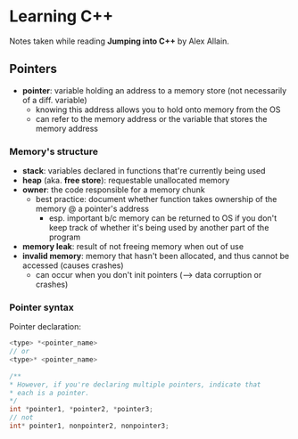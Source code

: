 # Learning C++

Notes taken while reading __Jumping into C++__ by Alex Allain.



## Pointers

+ __pointer__: variable holding an address to a memory store (not necessarily of a diff. variable)
  + knowing this address allows you to hold onto memory from the OS
  + can refer to the memory address or the variable that stores the memory address

### Memory's structure

* __stack__: variables declared in functions that're currently being used
* __heap__ (aka. __free store__): requestable unallocated memory
* __owner__: the code responsible for a memory chunk
  * best practice: document whether function takes ownership of the memory @ a pointer's address
    * esp. important b/c memory can be returned to OS if you don't keep track of whether it's being used by another part of the program
* __memory leak__: result of not freeing memory when out of use
* __invalid memory__: memory that hasn't been allocated, and thus cannot be accessed (causes crashes)
  * can occur when you don't init pointers (—> data corruption or crashes)

### Pointer syntax

Pointer declaration:

``` c++
<type> *<pointer_name>
// or
<type>* <pointer_name>
  
/**
* However, if you're declaring multiple pointers, indicate that
* each is a pointer.
*/
int *pointer1, *pointer2, *pointer3;
// not
int* pointer1, nonpointer2, nonpointer3;
```

